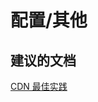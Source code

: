 <properties
    pageTitle="configuration/other"
    description="配置/其他"
    service="microsoft.contentdeliverynetwork"
    resource=""
    authors=""
    displayOrder=""
    selfHelpType="generic"
    supportTopicIds="32302794"
    resourceTags=""
    productPesIds="15528"
    cloudEnvironments=""
/>


# 配置/其他


## **建议的文档**
[CDN 最佳实践](https://azure.microsoft.com/documentation/articles/best-practices-cdn/)



<!--HONumber=Jul16_HO4-->


